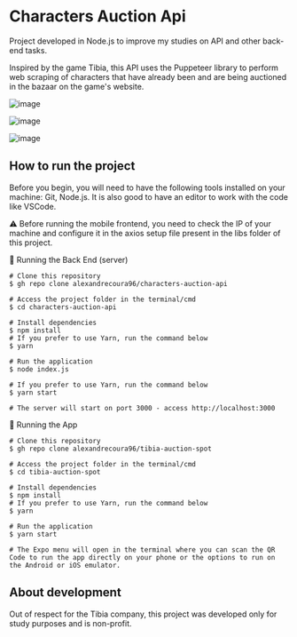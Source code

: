 # Characters Auction Api

Project developed in Node.js to improve my studies on API and other back-end tasks.

Inspired by the game Tibia, this API uses the Puppeteer library to perform web scraping of characters that have already been and are being auctioned in the bazaar on the game's website.


![image](https://user-images.githubusercontent.com/64710438/234574783-e3b2b474-1df8-4ba3-98c4-4d68435bc9e8.png)

![image](https://user-images.githubusercontent.com/64710438/234574910-d569f0a9-03a7-4446-ac7f-4506defb402e.png)

![image](https://user-images.githubusercontent.com/64710438/234573309-258bb147-baac-402e-9947-7a04ce0818c6.png)


## How to run the project

Before you begin, you will need to have the following tools installed on your machine: Git, Node.js. It is also good to have an editor to work with the code like VSCode.

⚠ Before running the mobile frontend, you need to check the IP of your machine and configure it in the axios setup file present in the libs folder of this project.

🎲 Running the Back End (server)
```
# Clone this repository
$ gh repo clone alexandrecoura96/characters-auction-api

# Access the project folder in the terminal/cmd
$ cd characters-auction-api

# Install dependencies
$ npm install
# If you prefer to use Yarn, run the command below
$ yarn

# Run the application
$ node index.js

# If you prefer to use Yarn, run the command below
$ yarn start

# The server will start on port 3000 - access http://localhost:3000
```

📱 Running the App
```
# Clone this repository
$ gh repo clone alexandrecoura96/tibia-auction-spot

# Access the project folder in the terminal/cmd
$ cd tibia-auction-spot

# Install dependencies
$ npm install
# If you prefer to use Yarn, run the command below
$ yarn

# Run the application
$ yarn start

# The Expo menu will open in the terminal where you can scan the QR Code to run the app directly on your phone or the options to run on the Android or iOS emulator.
```

## About development
Out of respect for the Tibia company, this project was developed only for study purposes and is non-profit.
